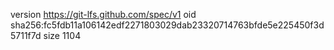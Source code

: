version https://git-lfs.github.com/spec/v1
oid sha256:fc5fdb11a106142edf2271803029dab23320714763bfde5e225450f3d5711f7d
size 1104
